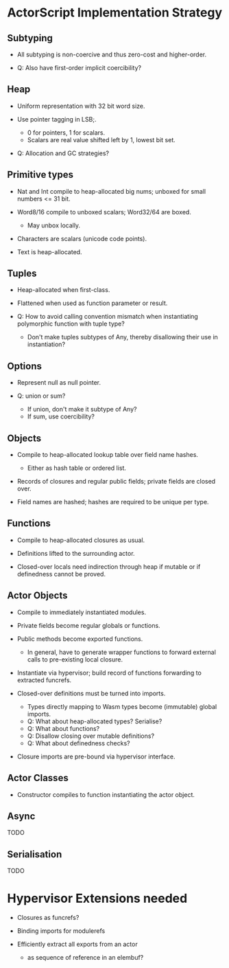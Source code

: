 # ActorScript Implementation Strategy

## Subtyping

* All subtyping is non-coercive and thus zero-cost and higher-order.

* Q: Also have first-order implicit coercibility?


## Heap

* Uniform representation with 32 bit word size.

* Use pointer tagging in LSB;.
  - 0 for pointers, 1 for scalars.
  - Scalars are real value shifted left by 1, lowest bit set.

* Q: Allocation and GC strategies?


## Primitive types

* Nat and Int compile to heap-allocated big nums; unboxed for small numbers <= 31 bit.

* Word8/16 compile to unboxed scalars; Word32/64 are boxed.
  - May unbox locally.

* Characters are scalars (unicode code points).

* Text is heap-allocated.


## Tuples

* Heap-allocated when first-class.

* Flattened when used as function parameter or result.

* Q: How to avoid calling convention mismatch when instantiating polymorphic function with tuple type?
  - Don't make tuples subtypes of Any, thereby disallowing their use in instantiation?


## Options

* Represent null as null pointer.

* Q: union or sum?
  - If union, don't make it subtype of Any?
  - If sum, use coercibility?


## Objects

* Compile to heap-allocated lookup table over field name hashes.
  - Either as hash table or ordered list.

* Records of closures and regular public fields; private fields are closed over.

* Field names are hashed; hashes are required to be unique per type.


## Functions

* Compile to heap-allocated closures as usual.

* Definitions lifted to the surrounding actor.

* Closed-over locals need indirection through heap if mutable or if definedness cannot be proved.


## Actor Objects

* Compile to immediately instantiated modules.

* Private fields become regular globals or functions.

* Public methods become exported functions.
  - In general, have to generate wrapper functions to forward external calls to pre-existing local closure.

* Instantiate via hypervisor; build record of functions forwarding to extracted funcrefs.

* Closed-over definitions must be turned into imports.
  - Types directly mapping to Wasm types become (immutable) global imports.
  - Q: What about heap-allocated types? Serialise?
  - Q: What about functions?
  - Q: Disallow closing over mutable definitions?
  - Q: What about definedness checks?

* Closure imports are pre-bound via hypervisor interface.


## Actor Classes

* Constructor compiles to function instantiating the actor object.


## Async

TODO


## Serialisation

TODO


# Hypervisor Extensions needed

* Closures as funcrefs?

* Binding imports for modulerefs

* Efficiently extract all exports from an actor
  - as sequence of reference in an elembuf?
